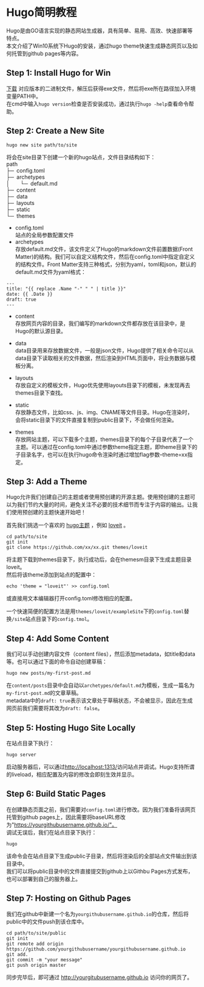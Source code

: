 # Hugo简明教程


Hugo是由GO语言实现的静态网站生成器，具有简单、易用、高效、快速部署等特点。  
本文介绍了Win10系统下Hugo的安装，通过hugo theme快速生成静态网页以及如何托管到github pages等内容。  

## Step 1: Install Hugo for Win  
[<u>下载</u>](https://github.com/gohugoio/hugo/releases) 对应版本的二进制文件，解压后获得exe文件，然后将exe所在路径加入环境变量PATH中。  
在cmd中输入`hugo version`检查是否安装成功，通过执行`hugo -help`查看命令帮助。  

## Step 2: Create a New Site
```
hugo new site path/to/site
```

将会在site目录下创建一个新的hugo站点，文件目录结构如下：  
path  
├─&ensp;config.toml  
├─&ensp;archetypes  
│&emsp;&emsp;└─&ensp;default.md    
├─&ensp;content  
├─&ensp;data  
├─&ensp;layouts  
├─&ensp;static  
└─&ensp;themes  

* config.toml  
	站点的全局参数配置文件  
* archetypes  
	存放default.md文件，该文件定义了Hugo的markdown文件前置数据(Front Matter)的结构。我们可以自定义结构文件，然后在config.toml中指定自定义的结构文件。Front Matter支持三种格式，分别为yaml，toml和json，默认的default.md文件为yaml格式：  

```
---  
title: "{{ replace .Name "-" " " | title }}"  
date: {{ .Date }}  
draft: true  
---  
```  	
* content  
	存放网页内容的目录，我们编写的markdown文件都存放在该目录中，是Hugo的默认源目录。  

* data  
	data目录用来存放数据文件，一般是json文件，Hugo提供了相关命令可以从data目录下读取相关的文件数据，然后渲染到HTML页面中，将业务数据与模板分离。

* layouts  
	存放自定义的模板文件，Hugo优先使用layouts目录下的模板，未发现再去themes目录下查找。

* static  
	存放静态文件，比如css、js、img、CNAME等文件目录。Hugo在渲染时，会将static目录下的文件直接复制到public目录下，不会做任何渲染。

* themes  
	存放网站主题，可以下载多个主题，themes目录下的每个子目录代表了一个主题。可以通过在config.toml中通过参数theme指定主题，即theme目录下的子目录名字，也可以在执行hugo命令渲染时通过增加flag参数–theme=xx指定。


## Step 3: Add a Theme
Hugo允许我们创建自己的主题或者使用预创建的开源主题。使用预创建的主题可以为我们节约大量的时间，避免关注不必要的技术细节而专注于内容的输出。让我们使用预创建的主题快速开始吧！  
  
首先我们挑选一个喜欢的 [<u>hugo主题</u>](https://themes.gohugo.io/) ，例如 [<u>loveit</u>](https://themes.gohugo.io/loveit/) 。  
```
cd path/to/site
git init
git clone https://github.com/xx/xx.git themes/loveit
```
将主题下载到themes目录下，执行成功后，会在themesm目录下生成主题目录loveit。  
然后将该theme添加到站点的配置中：
```shell
echo 'theme = "loveit"' >> config.toml
```
或直接用文本编辑器打开config.toml修改相应的配置。  
  
一个快速简便的配置方法是用`themes/loveit/exampleSite`下的`config.toml`替换`/site`站点目录下的`config.tmol`。  

## Step 4: Add Some Content
我们可以手动创建内容文件（content files），然后添加metadata，如title和data等。也可以通过下面的命令自动创建草稿：  
```shell
hugo new posts/my-first-post.md
```  
在`content/posts`目录中会自动以`archetypes/default.md`为模板，生成一篇名为`my-first-post.md`的文章草稿。  
metadata中的`draft: true`表示该文章处于草稿状态，不会被显示，因此在生成网页前我们需要将其改为`draft: false`。  

## Step 5: Hosting Hugo Site Locally  
在站点目录下执行：  
```shell
hugo server
```
启动服务器后，可以通过[http://localhost:1313/](http://localhost:1313/)访问站点并调试。Hugo支持所谓的liveload，相应配置及内容的修改会即刻生效并显示。  

## Step 6: Build Static Pages
在创建静态页面之前，我们需要对`config.toml`进行修改。因为我们准备将该网页托管到github pages上，因此需要将baseURL修改为"https://yourgithubusername.github.io/"。  
调试无误后，我们在站点目录下执行：  
```shell
hugo
```  
该命令会在站点目录下生成public子目录，然后将渲染后的全部站点文件输出到该目录中。  
我们可以将public目录中的文件直接提交到github上以Githbu Pages方式发布，也可以部署到自己的服务器上。  

## Step 7: Hosting on Github Pages  
我们在github中新建一个名为`yourgithubusername.github.io`的仓库，然后将public中的文件push到该仓库中。  
```shell
cd path/to/site/public
git init
git remote add origin https://github.com/yourgithubusername/yourgithubusername.github.io
git add.
git commit -m "your message"
git push origin master
```  
同步完毕后，即可通过 <u>http://yourgitubusername.github.io</u> 访问你的网页了。  

<!--more-->